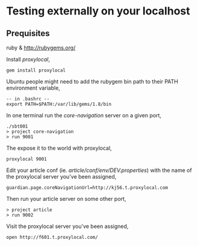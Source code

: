 Testing externally on your localhost 
====================================

Prequisites 
-----------

ruby & http://rubygems.org/
 
Install _proxylocal_,
    
    gem install proxylocal

Ubuntu people might need to add the rubygem bin path to their PATH environment variable, 

    -- in .bashrc --
    export PATH=$PATH:/var/lib/gems/1.8/bin

In one terminal run the _core-navigation_ server on a given port,

    ./sbt001
    > project core-navigation
    > run 9001

The expose it to the world with proxylocal,

    proxylocal 9001

Edit your article conf (ie. _article/conf/env/DEV.properties_) with the name of the proxylocal server you've been assigned,

    guardian.page.coreNavigationUrl=http://kj56.t.proxylocal.com

Then run your article server on some other port,

    > project article 
    > run 9002

Visit the proxylocal server you've been assigned,

    open http://f601.t.proxylocal.com/

